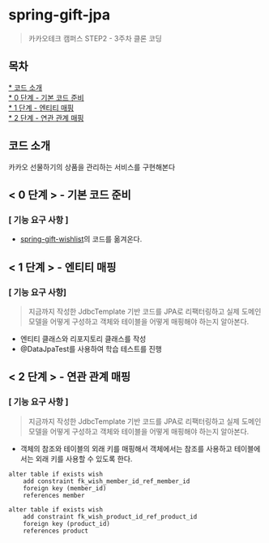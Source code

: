# spring-gift-jpa
> 카카오테크 캠퍼스 STEP2 - 3주차 클론 코딩

## 목차
[* 코드 소개](#코드-소개)<br>
[* 0 단계 - 기본 코드 준비](#-0-단계----기본-코드-준비)<br>
[* 1 단계 - 엔티티 매핑](#-1-단계----엔티티-매핑)<br>
[* 2 단계 - 연관 관계 매핑](#-2-단계----연관-관계-매핑)<br>

## 코드 소개
카카오 선물하기의 상품을 관리하는 서비스를 구현해본다

## < 0 단계 > - 기본 코드 준비
### [ 기능 요구 사항 ]
- [spring-gift-wishlist](https://github.com/chris0825/spring-gift-wishlist/tree/main)의 코드를 옮겨온다.

## < 1 단계 > - 엔티티 매핑
### [ 기능 요구 사항]
> 지금까지 작성한 JdbcTemplate 기반 코드를 JPA로 리팩터링하고 실제 도메인 모델을 어떻게 구성하고 객체와 테이블을 어떻게 매핑해야 하는지 알아본다.
- 엔티티 클래스와 리포지토리 클래스를 작성
- @DataJpaTest를 사용하여 학습 테스트를 진행

## < 2 단계 > - 연관 관계 매핑
### [ 기능 요구 사항 ]
> 지금까지 작성한 JdbcTemplate 기반 코드를 JPA로 리팩터링하고 실제 도메인 모델을 어떻게 구성하고 객체와 테이블을 어떻게 매핑해야 하는지 알아본다.
- 객체의 참조와 테이블의 외래 키를 매핑해서 객체에서는 참조를 사용하고 테이블에서는 외래 키를 사용할 수 있도록 한다.
```h2
alter table if exists wish
    add constraint fk_wish_member_id_ref_member_id
    foreign key (member_id)
    references member

alter table if exists wish
    add constraint fk_wish_product_id_ref_product_id
    foreign key (product_id)
    references product
```
